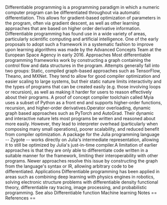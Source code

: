 Differentiable programming is a programming paradigm in which a numeric
computer program can be differentiated throughout via automatic
differentiation. This allows for gradient-based optimization of
parameters in the program, often via gradient descent, as well as other
learning approaches that are based on higher order derivative
information. Differentiable programming has found use in a wide variety
of areas, particularly scientific computing and artificial intelligence.
One of the early proposals to adopt such a framework in a systematic
fashion to improve upon learning algorithms was made by the Advanced
Concepts Team at the European Space Agency in early 2016. Approaches
Most differentiable programming frameworks work by constructing a graph
containing the control flow and data structures in the program. Attempts
generally fall into two groups: Static, compiled graph-based approaches
such as TensorFlow, Theano, and MXNet. They tend to allow for good
compiler optimization and easier scaling to large systems, but their
static nature limits interactivity and the types of programs that can be
created easily (e.g. those involving loops or recursion), as well as
making it harder for users to reason effectively about their programs. A
proof of concept compiler toolchain called Myia uses a subset of Python
as a front end and supports higher-order functions, recursion, and
higher-order derivatives.Operator overloading, dynamic graph based
approaches such as PyTorch and AutoGrad. Their dynamic and interactive
nature lets most programs be written and reasoned about more easily.
However, they lead to interpreter overhead (particularly when composing
many small operations), poorer scalability, and reduced benefit from
compiler optimization. A package for the Julia programming language --
Zygote -- works directly on Julia\'s intermediate representation,
allowing it to still be optimized by Julia\'s just-in-time compiler.A
limitation of earlier approaches is that they are only able to
differentiate code written in a suitable manner for the framework,
limiting their interoperability with other programs. Newer approaches
resolve this issue by constructing the graph from the language\'s syntax
or IR, allowing arbitrary code to be differentiated. Applications
Differentiable programming has been applied in areas such as combining
deep learning with physics engines in robotics, solving electronic
structure problems with differentiable density functional theory,
differentiable ray tracing, image processing, and probabilistic
programming. See also Differentiable function Machine learning Notes ==
References ==

